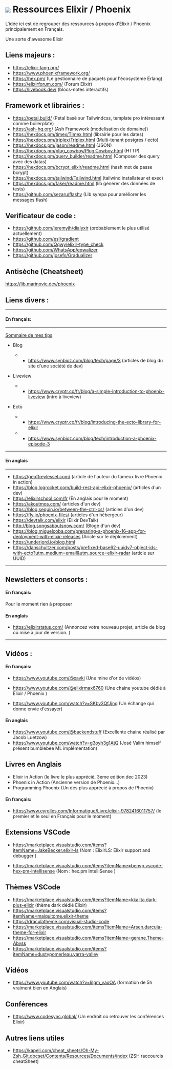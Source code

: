 # <img src="https://hexdocs.pm/phoenix/assets/logo.png"> Ressources Elixir / Phoenix

L'idée ici est de regrouper des ressources à propos d'Elixir / Phoenix principalement en Français.

Une sorte d'awesome Elixir

## Liens majeurs :

-   https://elixir-lang.org/
-   https://www.phoenixframework.org/
-   https://hex.pm/ (Le gestionnaire de paquets pour l'écosystème Erlang)
-   https://elixirforum.com/ (Forum Elixir)
-   https://livebook.dev/ (blocs-notes interactifs)

## Framework et librairies :

-   https://petal.build/ (Petal basé sur Tailwindcss, template pro intéressant comme boilerplate)
-   https://ash-hq.org/ (Ash Framework (modelisation de domaine))
-   https://hexdocs.pm/timex/Timex.html (librairie pour les dates)
-   https://hexdocs.pm/triplex/Triplex.html (Multi-tenant postgres / ecto)
-   https://hexdocs.pm/jason/readme.html (JSON)
-   https://hexdocs.pm/plug_cowboy/Plug.Cowboy.html (HTTP)
-   https://hexdocs.pm/query_builder/readme.html (Composer des query avec des datas)
-   https://hexdocs.pm/bcrypt_elixir/readme.html (hash mot de passe bcrypt)
-   https://hexdocs.pm/tailwind/Tailwind.html (tailwind installateur et exec)
-   https://hexdocs.pm/faker/readme.html (lib générer des données de tests)
-   https://github.com/sezaru/flashy (Lib sympa pour améliorer les messages flash)

## Verificateur de code :
- https://github.com/jeremyjh/dialyxir (probablement le plus utilisé actuellement)
- https://github.com/esl/gradient
- https://github.com/Qqwy/elixir-type_check
- https://github.com/WhatsApp/eqwalizer
- https://github.com/josefs/Gradualizer
  
## Antisèche (Cheatsheet)

https://lib.marinovic.dev/phoenix

## Liens divers :

---

#### En français:

---
[Sommaire de mes tips](TipsSommaire.md)

-   Blog

    -   -   https://www.synbioz.com/blog/tech/page/3 (articles de blog du site d'une société de dev)

-   Liveview

    -   -   https://www.cryptr.co/fr/blog/a-simple-introduction-to-phoenix-liveview (intro à liveview)

-   Ecto
    -   -   https://www.cryptr.co/fr/blog/introducing-the-ecto-library-for-elixir
    -   -   https://www.synbioz.com/blog/tech/introduction-a-phoenix-episode-3

---

#### En anglais

---

-   https://geoffreylessel.com/ (article de l'auteur du fameux livre Phoenix in action)
-   https://blog.logrocket.com/build-rest-api-elixir-phoenix/ (articles d'un dev)
-   https://elixirschool.com/fr (En anglais pour le moment)
-   https://akoutmos.com/ (articles d'un dev)
-   https://blog.sequin.io/between-the-ctrl-cs/ (articles d'un dev)
-   https://fly.io/phoenix-files/ (articles d'un hébergeur)
-   https://devtalk.com/elixir (Elixir DevTalk)
-   http://blog.songsaboutsnow.com/ (Bloge d'un dev)
-   https://blog.miguelcoba.com/preparing-a-phoenix-16-app-for-deployment-with-elixir-releases (Aricle sur le déploiement)
-   https://underjord.io/blog.html
-   https://danschultzer.com/posts/prefixed-base62-uuidv7-object-ids-with-ecto?utm_medium=email&utm_source=elixir-radar (article sur UUID)

---

## Newsletters et consorts :

#### En français:

Pour le moment rien à proposer

#### En anglais

-   https://elixirstatus.com/ (Annoncez votre nouveau projet, article de blog ou mise à jour de version. )

---

## Vidéos :

#### En français:

-   https://www.youtube.com/@xavki (Une mine d'or de vidéos)

-   https://www.youtube.com/@elixirmax6760 (Une chaine youtube dédié à Elixir / Phoenix )
-   https://www.youtube.com/watch?v=SKby3QfJjng (Un échange qui donne envie d'essayer)

#### En anglais

-   https://www.youtube.com/@backendstuff (Excellente chaine réalisé par Jacob Luetzow)
-   https://www.youtube.com/watch?v=g3oyh3g1AtQ (José Valim himself présent bumblebee ML implémentation)

## Livres en Anglais

-   Elixir in Action (le livre le plus apprécié, 3eme edition dec 2023)
-   Phoenix in Action (Ancienne version de Phoenix...)
-   Programming Phoenix (Un des plus apprécié à propos de Phoenix)

#### En français:

-   https://www.eyrolles.com/Informatique/Livre/elixir-9782416011757/ (le premier et le seul en Français pour le moment)

## Extensions VSCode

-   https://marketplace.visualstudio.com/items?itemName=JakeBecker.elixir-ls (Nom : ElixirLS: Elixir support and debugger )

-   https://marketplace.visualstudio.com/items?itemName=benvp.vscode-hex-pm-intellisense (Nom : hex.pm IntelliSense )

## Thèmes VSCode
-   https://marketplace.visualstudio.com/items?itemName=kkalita.dark-plus-elixir (thème dark dédié Elixir)
-   https://marketplace.visualstudio.com/items?itemName=maiquitome.elixir-theme
-   https://draculatheme.com/visual-studio-code
-   https://marketplace.visualstudio.com/items?itemName=Arsen.darcula-theme-for-elixir
-   https://marketplace.visualstudio.com/items?itemName=gerane.Theme-Abyss
-   https://marketplace.visualstudio.com/items?itemName=dustypomerleau.yarra-valley

## Vidéos

-   https://www.youtube.com/watch?v=IiIgm_yaoOA (formation de 5h vraiment bien en Anglais)

## Conférences

-   https://www.codesync.global/ (Un endroit où retrouver les conférences Elixir)

## Autres liens utiles

-   https://kapeli.com/cheat_sheets/Oh-My-Zsh_Git.docset/Contents/Resources/Documents/index (ZSH raccourcis cheatSheet)
